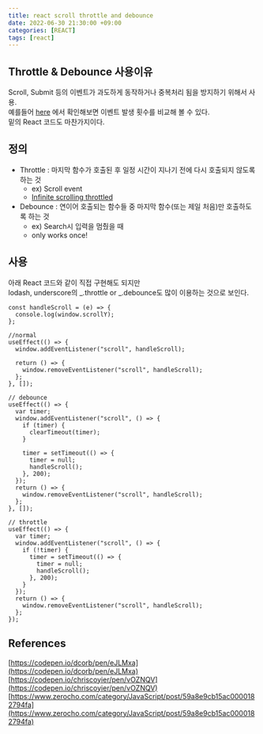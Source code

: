 ```yaml
---
title: react scroll throttle and debounce
date: 2022-06-30 21:30:00 +09:00
categories: [REACT]
tags: [react]
---
```


## Throttle & Debounce 사용이유
Scroll, Submit 등의 이벤트가 과도하게 동작하거나 중복처리 됨을 방지하기 위해서 사용.   
예를들어 [here](https://codepen.io/chriscoyier/pen/vOZNQV) 에서 확인해보면 이벤트 발생 횟수를 비교해 볼 수 있다.   
밑의 React 코드도 마찬가지이다.   

## 정의

- Throttle : 마지막 함수가 호출된 후 일정 시간이 지나기 전에 다시 호출되지 않도록 하는 것
	- ex) Scroll event
	- [Infinite scrolling throttled](https://codepen.io/dcorb/pen/eJLMxa)
- Debounce : 연이어 호출되는 함수들 중 마지막 함수(또는 제일 처음)만 호출하도록 하는 것
	- ex) Search시 입력을 멈췄을 때
	- only works once!

## 사용
아래 React 코드와 같이 직접 구현해도 되지만   
lodash, underscore의 _.throttle or _.debounce도 많이 이용하는 것으로 보인다.   

`````
const handleScroll = (e) => {
  console.log(window.scrollY);
};

//normal
useEffect(() => {
  window.addEventListener("scroll", handleScroll);

  return () => {
    window.removeEventListener("scroll", handleScroll);
  };
}, []);

// debounce
useEffect(() => {
  var timer;
  window.addEventListener("scroll", () => {
    if (timer) {
      clearTimeout(timer);
    }

    timer = setTimeout(() => {
      timer = null;
      handleScroll();
    }, 200);
  });
  return () => {
    window.removeEventListener("scroll", handleScroll);
  };
}, []);

// throttle
useEffect(() => {
  var timer;
  window.addEventListener("scroll", () => {
    if (!timer) {
      timer = setTimeout(() => {
        timer = null;
        handleScroll();
      }, 200);
    }
  });
  return () => {
    window.removeEventListener("scroll", handleScroll);
  };
});
`````

## References
[https://codepen.io/dcorb/pen/eJLMxa](https://codepen.io/dcorb/pen/eJLMxa)   
[https://codepen.io/chriscoyier/pen/vOZNQV](https://codepen.io/chriscoyier/pen/vOZNQV)   
[https://www.zerocho.com/category/JavaScript/post/59a8e9cb15ac0000182794fa](https://www.zerocho.com/category/JavaScript/post/59a8e9cb15ac0000182794fa)